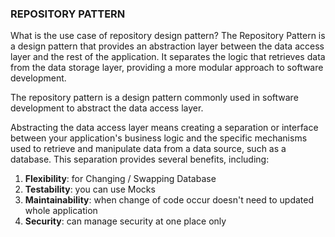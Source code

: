 ### REPOSITORY PATTERN
What is the use case of repository design pattern?
The Repository Pattern is a design pattern that provides an abstraction layer between the data access layer and the rest of the application. It separates the logic that retrieves data from the data storage layer, providing a more modular approach to software development.

The repository pattern is a design pattern commonly used in software development to abstract the data access layer.

Abstracting the data access layer means creating a separation or interface between your application's business logic and the specific mechanisms used to retrieve and manipulate data from a data source, such as a database. This separation provides several benefits, including:
1. **Flexibility**: for Changing / Swapping Database
2. **Testability**: you can use Mocks
3. **Maintainability**: when change of code occur doesn't need to updated whole application
4. **Security**: can manage security at one place only
